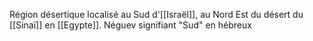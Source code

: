 Région désertique localisé au Sud d'[[Israël]], au Nord Est du désert du [[Sinaï]] en [[Egypte]]. Néguev signifiant "Sud" en hébreux